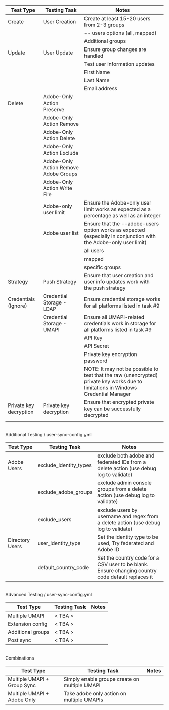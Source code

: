 | Test Type              | Testing Task                          | Notes                                                                                                                              |
|------------------------|---------------------------------------|------------------------------------------------------------------------------------------------------------------------------------|
| Create                 | User Creation                         | Create at least 15-20 users from 2-3 groups                                                                                        |
|                        |                                       | -- users options (all, mapped)                                                                                                     |
|                        |                                       | Additional groups                                                                                                                  |
| Update                 | User Update                           | Ensure group changes are handled                                                                                                   |
|                        |                                       | Test user information updates                                                                                                      |
|                        |                                       | First Name                                                                                                                         |
|                        |                                       | Last Name                                                                                                                          |
|                        |                                       | Email address                                                                                                                      |
| Delete                 | Adobe-Only Action Preserve            |                                                                                                                                    |
|                        | Adobe-Only Action Remove              |                                                                                                                                    |
|                        | Adobe-Only Action Delete              |                                                                                                                                    |
|                        | Adobe-Only Action Exclude             |                                                                                                                                    |
|                        | Adobe-Only Action Remove Adobe Groups |                                                                                                                                    |
|                        | Adobe-Only Action Write File          |                                                                                                                                    |
|                        | Adobe-only user limit                 | Ensure the Adobe-only user limit works as expected as a percentage as well as an integer                                           |
|                        | Adobe user list                       | Ensure that the --adobe-users option works as expected (especially in conjunction with the Adobe-only user limit)                  |
|                        |                                       | all users                                                                                                                          |
|                        |                                       | mapped                                                                                                                             |
|                        |                                       | specific groups                                                                                                                    |
| Strategy               | Push Strategy                         | Ensure that user creation and user info updates work with the push strategy                                                        |
| Credentials (Ignore)   | Credential Storage - LDAP             | Ensure credential storage works for all platforms listed in task #9                                                                |
|                        | Credential Storage - UMAPI            | Ensure all UMAPI-related credentials work in storage for all platforms listed in task #9                                           |
|                        |                                       | API Key                                                                                                                            |
|                        |                                       | API Secret                                                                                                                         |
|                        |                                       | Private key encryption password                                                                                                    |
|                        |                                       | NOTE: It may not be possible to test that the raw (unencrypted) private key works due to limitations in Windows Credential Manager |
| Private key decryption | Private key decryption                | Ensure that encrypted private key can be successfully decrypted         
                                                           |
<br/> Additional Testing / user-sync-config.yml <br/>

| Test Type              | Testing Task                          | Notes                                                                                                                              |
|------------------------|---------------------------------------|------------------------------------------------------------------------------------------------------------------------------------|
| Adobe Users            | exclude_identity_types                | exclude both adobe and federated IDs from a delete action (use debug log to validate)                                              |
|                        | exclude_adobe_groups                  | exclude admin console groups from a delete action (use debug log to validate)                                                      |
|                        | exclude_users                         | exclude users by username and regex from a delete action (use debug log to validate)                                               |
| Directory Users        | user_identity_type                    | Set the identity type to be used,  Try federated and Adobe ID                                                                      |
|                        | default_country_code                  | Set the country code for a CSV user to be blank.  Ensure changing country code default replaces it                                 |

<br/> Advanced Testing / user-sync-config.yml <br/>

| Test Type              | Testing Task                          | Notes                                                                                                                              |
|------------------------|---------------------------------------|------------------------------------------------------------------------------------------------------------------------------------|
| Multiple UMAPI         | < TBA >                               |                                           |
| Extension config       | < TBA >                               |                                           |
| Additional groups      | < TBA >                               |                                           |
| Post sync              | < TBA >                               |                                           |

<br/> Combinations <br/>

| Test Type              | Testing Task                          | Notes                                                                                                                              |
|------------------------|---------------------------------------|------------------------------------------------------------------------------------------------------------------------------------|
| Multiple UMAPI + Group Sync        | Simply enable groupe create on multiple UMAPI                     |                                           |
| Multiple UMAPI + Adobe Only        | Take adobe only action on multiple UMAPIs                         |                                           |